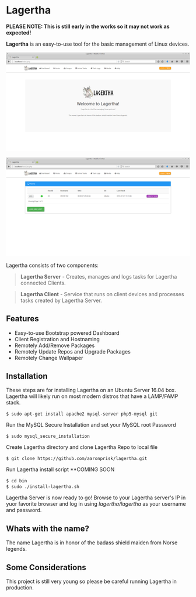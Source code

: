 # Lagertha
**PLEASE NOTE: This is still early in the works so it may not work as expected!**

**Lagertha** is an easy-to-use tool for the basic management of Linux devices. 

![Alt text](https://github.com/aaronprisk/lagertha/blob/master/images/lagertha-dash.png "Lagertha Dashboard")

![Alt text](https://github.com/aaronprisk/lagertha/blob/master/images/lagertha-hosts.png "Lagertha Dashboard")

Lagertha consists of two components:

>**Lagertha Server** - Creates, manages and logs tasks for Lagertha connected Clients.

> **Lagertha Client** - Service that runs on client devices and processes tasks created by Lagertha Server.


## Features

 * Easy-to-use Bootstrap powered Dashboard
 * Client Registration and Hostnaming
 * Remotely Add/Remove Packages
 * Remotely Update Repos and Upgrade Packages
 * Remotely Change Wallpaper


## Installation

These steps are for installing Lagertha on an Ubuntu Server 16.04 box. Lagertha will likely run on most modern distros that have a LAMP/FAMP stack.
```
$ sudo apt-get install apache2 mysql-server php5-mysql git
```
Run the MySQL Secure Installation and set your MySQL root Password
```
$ sudo mysql_secure_installation
```
Create Lagertha directory and clone Lagertha Repo to local file
```
$ git clone https://github.com/aaronprisk/lagertha.git
```
Run Lagertha install script **COMING SOON
```
$ cd bin
$ sudo ./install-lagertha.sh
```
Lagertha Server is now ready to go! Browse to your Lagertha server's IP in yuor favorite browser and log in using *lagertha/lagertha* as your username and password.

## Whats with the name?

The name Lagertha is in honor of the badass shield maiden from Norse legends.


## Some Considerations

This project is still very young so please be careful running Lagertha in production. 
